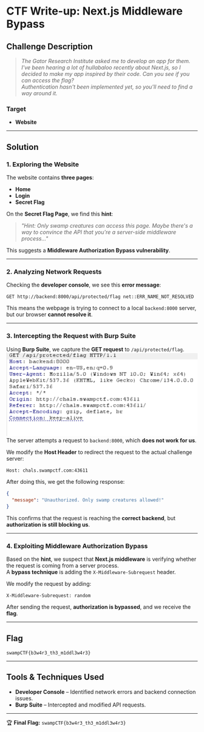 
# CTF Write-up: Next.js Middleware Bypass  

## Challenge Description  
> *The Gator Research Institute asked me to develop an app for them. I've been hearing a lot of hullabaloo recently about Next.js, so I decided to make my app inspired by their code. Can you see if you can access the flag?*  
> *Authentication hasn't been implemented yet, so you'll need to find a way around it.*  

### Target  
- **Website**  

---

## Solution  

### 1. Exploring the Website  
The website contains **three pages**:  
- **Home**  
- **Login**  
- **Secret Flag**  

On the **Secret Flag Page**, we find this **hint**:  
> *"Hint: Only swamp creatures can access this page. Maybe there's a way to convince the API that you're a server-side middleware process..."*  

This suggests a **Middleware Authorization Bypass vulnerability**.

---

### 2. Analyzing Network Requests  
Checking the **developer console**, we see this **error message**:  
```plaintext
GET http://backend:8000/api/protected/flag net::ERR_NAME_NOT_RESOLVED
```  
This means the webpage is trying to connect to a local `backend:8000` server, but our browser **cannot resolve it**.

---

### 3. Intercepting the Request with Burp Suite  
Using **Burp Suite**, we capture the **GET request** to `/api/protected/flag`. 
![Request](request.png) 
The server attempts a request to `backend:8000`, which **does not work for us**.  

We modify the **Host Header** to redirect the request to the actual challenge server:  
```http
Host: chals.swampctf.com:43611
```  

After doing this, we get the following response:  
```json
{
  "message": "Unauthorized. Only swamp creatures allowed!"
}
```  
This confirms that the request is reaching the **correct backend**, but **authorization is still blocking us**.

---

### 4. Exploiting Middleware Authorization Bypass  
Based on the **hint**, we suspect that **Next.js middleware** is verifying whether the request is coming from a server process.  
A **bypass technique** is adding the `X-Middleware-Subrequest` header.  

We modify the request by adding:  
```http
X-Middleware-Subrequest: random
```  
After sending the request, **authorization is bypassed**, and we receive the **flag**.

---

## Flag  
```plaintext
swampCTF{b3w4r3_th3_m1ddl3w4r3}
```

---

## Tools & Techniques Used  
- **Developer Console** – Identified network errors and backend connection issues.  
- **Burp Suite** – Intercepted and modified API requests.  


---

🏆 **Final Flag:** `swampCTF{b3w4r3_th3_m1ddl3w4r3}`
